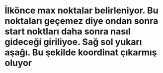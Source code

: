 # İlkönce max noktalar belirleniyor. Bu noktaları geçemez diye ondan sonra start noktları daha sonra nasıl gideceği giriliyoe. Sağ sol yukarı aşağı. Bu şekilde koordinat çıkarmış oluyor
